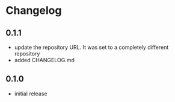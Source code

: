 # Changelog

## 0.1.1
* update the repository URL. It was set to a completely different repository
* added CHANGELOG.md

## 0.1.0

* initial release
